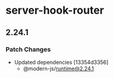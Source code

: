 # server-hook-router

## 2.24.1

### Patch Changes

- Updated dependencies [13354d3356]
  - @modern-js/runtime@2.24.1
